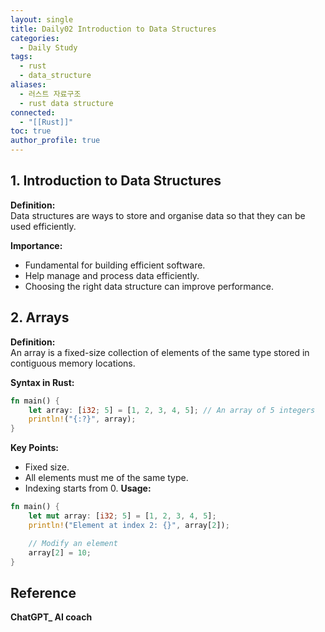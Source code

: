 ```yaml
---
layout: single
title: Daily02 Introduction to Data Structures
categories:
  - Daily Study
tags:
  - rust
  - data_structure
aliases:
  - 러스트 자료구조
  - rust data structure
connected:
  - "[[Rust]]"
toc: true
author_profile: true
---
```

## 1. Introduction to Data Structures
**Definition:** <br/>
Data structures are ways to store and organise data so that they can be used efficiently.

**Importance:**
- Fundamental for building efficient software.
- Help manage and process data efficiently.
- Choosing the right data structure can improve performance.

## 2. Arrays
**Definition:**<br/>
An array is a fixed-size collection of elements of the same type stored in contiguous memory locations.

**Syntax in Rust:**
```rust
fn main() {
	let array: [i32; 5] = [1, 2, 3, 4, 5]; // An array of 5 integers
	println!("{:?}", array);
}
```
**Key Points:**
- Fixed size.
- All elements must me of the same type.
- Indexing starts from 0.
**Usage:**
```rust
fn main() {
	let mut array: [i32; 5] = [1, 2, 3, 4, 5];
	println!("Element at index 2: {}", array[2]);

	// Modify an element
	array[2] = 10;
}
```






## Reference
**ChatGPT_ AI coach**
